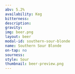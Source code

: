 ```yaml
---
abv: 5.2%
availability: Keg
bitterness: 
description:
gravity: 
img: beer.png
layout: beer
modal-id: southern-sour-blonde
name: Southern Sour Blonde
on-tap: no
sourness: 
style: Sour
thumbnail: beer-preview.png
---
```


